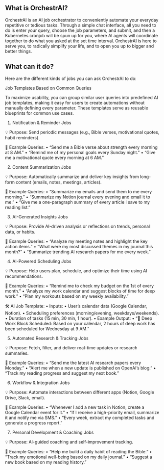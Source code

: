 ## What is OrchestrAI?

OrchestrAI is an AI job orchestrator to conveniently automate your everyday repetitive or tedious tasks. Through a simple chat interface, all you need to do is enter your query, choose the job parameters, and submit, and then a Kubernetes cronjob will be spun up for you, where AI agents will coordinate together to do what you asked at the set time interval. OrchestrAI is here to serve you, to radically simplify your life, and to open you up to bigger and better things.

## What can it do?

Here are the different kinds of jobs you can ask OrchestrAI to do:


Job Templates Based on Common Queries

To maximize usability, you can group similar user queries into predefined AI job templates, making it easy for users to create automations without manually defining every parameter. These templates serve as reusable blueprints for common use cases.

1. Notification & Reminder Jobs

💡 Purpose: Send periodic messages (e.g., Bible verses, motivational quotes, habit reminders).

📌 Example Queries:
	•	“Send me a Bible verse about strength every morning at 8 AM.”
	•	“Remind me of my personal goals every Sunday night.”
	•	“Give me a motivational quote every morning at 6 AM.”

2. Content Summarization Jobs

💡 Purpose: Automatically summarize and deliver key insights from long-form content (emails, notes, meetings, articles).

📌 Example Queries:
	•	“Summarize my emails and send them to me every morning.”
	•	“Summarize my Notion journal every evening and email it to me.”
	•	“Give me a one-paragraph summary of every article I save to my reading list.”

3. AI-Generated Insights Jobs

💡 Purpose: Provide AI-driven analysis or reflections on trends, personal data, or habits.

📌 Example Queries:
	•	“Analyze my meeting notes and highlight the key action items.”
	•	“What were my most discussed themes in my journal this month?”
	•	“Summarize trending AI research papers for me every week.”

4. AI-Powered Scheduling Jobs

💡 Purpose: Help users plan, schedule, and optimize their time using AI recommendations.

📌 Example Queries:
	•	“Remind me to check my budget on the 1st of every month.”
	•	“Analyze my work calendar and suggest blocks of time for deep work.”
	•	“Plan my workouts based on my weekly availability.”

🛠 AI Job Template:
	•	Inputs:
	•	User’s calendar data (Google Calendar, Notion).
	•	Scheduling preferences (morning/evening, weekdays/weekends).
	•	Duration of tasks (15 min, 30 min, 1 hour).
	•	Example Output:
	•	“🔔 Deep Work Block Scheduled: Based on your calendar, 2 hours of deep work has been scheduled for Wednesday at 9 AM.”

5. Automated Research & Tracking Jobs

💡 Purpose: Fetch, filter, and deliver real-time updates or research summaries.

📌 Example Queries:
	•	“Send me the latest AI research papers every Monday.”
	•	“Alert me when a new update is published on OpenAI’s blog.”
	•	“Track my reading progress and suggest my next book.”

6. Workflow & Integration Jobs

💡 Purpose: Automate interactions between different apps (Notion, Google Drive, Slack, email).

📌 Example Queries:
	•	“Whenever I add a new task in Notion, create a Google Calendar event for it.”
	•	“If I receive a high-priority email, summarize it and notify me via SMS.”
	•	“Every week, extract my completed tasks and generate a progress report.”

7. Personal Development & Coaching Jobs

💡 Purpose: AI-guided coaching and self-improvement tracking.

📌 Example Queries:
	•	“Help me build a daily habit of reading the Bible.”
	•	“Track my emotional well-being based on my daily journal.”
	•	“Suggest a new book based on my reading history.”